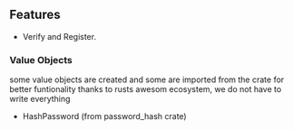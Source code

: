 ## Features
- Verify and Register.


### Value Objects
some value objects are created and some are imported from the crate for better funtionality
thanks to rusts awesom ecosystem, we do not have to write everything
- HashPassword (from password_hash crate)


